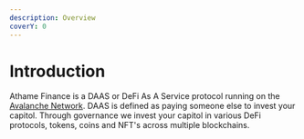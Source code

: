 ```yaml
---
description: Overview
coverY: 0
---
```


# Introduction

Athame Finance is a DAAS or DeFi As A Service protocol running on the [Avalanche Network](https://www.avax.network).  DAAS is defined as paying someone else to invest your capitol.  Through governance we invest your capitol in various DeFi protocols, tokens, coins and NFT's across multiple blockchains.
